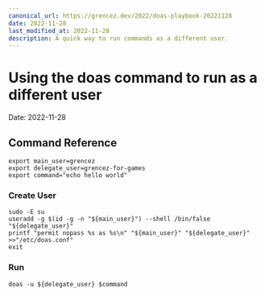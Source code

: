 ```yaml
---
canonical_url: https://grencez.dev/2022/doas-playbook-20221128
date: 2022-11-28
last_modified_at: 2022-11-28
description: A quick way to run commands as a different user.
---
```


# Using the doas command to run as a different user

Date: 2022-11-28

## Command Reference
```shell
export main_user=grencez
export delegate_user=grencez-for-games
export command="echo hello world"
```

### Create User
```shell
sudo -E su
useradd -g $(id -g -n "${main_user}") --shell /bin/false "${delegate_user}"
printf "permit nopass %s as %s\n" "${main_user}" "${delegate_user}" >>"/etc/doas.conf"
exit
```

### Run
```shell
doas -u ${delegate_user} $command
```

